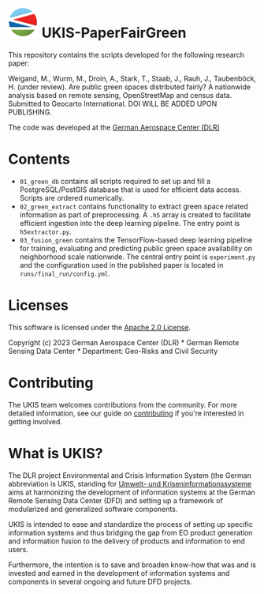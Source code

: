 [![UKIS](docs/ukis-logo.png)](https://www.dlr.de/eoc/en/desktopdefault.aspx/tabid-5413/10560_read-21914/) UKIS-PaperFairGreen
=======================================

This repository contains the scripts developed for the following research paper:

Weigand, M., Wurm, M., Droin, A., Stark, T., Staab, J., Rauh, J., Taubenböck, H. (under review). Are
public green spaces distributed fairly? A nationwide analysis based on remote sensing, OpenStreetMap
and census data. Submitted to Geocarto International. DOI WILL BE ADDED UPON PUBLISHING.

The code was developed at the [German Aerospace Center (DLR)](https://www.dlr.de)

# Contents

- `01_green_db` contains all scripts required to set up and fill a PostgreSQL/PostGIS database that
  is used for efficient data access. Scripts are ordered numerically.
- `02_green_extract` contains functionality to extract green space related information as part of
  preprocessing. A `.h5` array is created to facilitate efficient ingestion into the deep learning
  pipeline. The entry point is `h5extractor.py`.
- `03_fusion_green` contains the TensorFlow-based deep learning pipeline for training, evaluating
  and predicting public green space availability on neighborhood scale nationwide. The central entry
  point is `experiment.py` and the configuration used in the published paper is located in
  `runs/final_run/config.yml`.

# Licenses
This software is licensed under the [Apache 2.0 License](LICENSE.txt).

Copyright (c) 2023 German Aerospace Center (DLR) * German Remote Sensing Data Center * Department:
Geo-Risks and Civil Security

# Contributing
The UKIS team welcomes contributions from the community.  For more detailed information, see our
guide on [contributing](CONTRIBUTING.md) if you're interested in getting involved.

# What is UKIS?
The DLR project Environmental and Crisis Information System (the German abbreviation is UKIS, standing for [Umwelt- und Kriseninformationssysteme](https://www.dlr.de/eoc/en/desktopdefault.aspx/tabid-5413/10560_read-21914/) aims at harmonizing the development of information systems at the German Remote Sensing Data Center
(DFD) and setting up a framework of modularized and generalized software components.

UKIS is intended to ease and standardize the process of setting up specific information systems and thus bridging the gap from EO product generation and information fusion to the delivery of products and information to end users.

Furthermore, the intention is to save and broaden know-how that was and is invested and earned in the development of information systems and components in several ongoing and future DFD projects.
